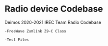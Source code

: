 # Radio device Codebase
Deimos 2020-2021 IREC Team Radio Codebase

	
	-FreeWave Zumlink Z9-C Class
	
	-Test Files
